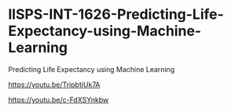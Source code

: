 # llSPS-INT-1626-Predicting-Life-Expectancy-using-Machine-Learning
Predicting Life Expectancy using Machine Learning

https://youtu.be/TripbtjUk7A

https://youtu.be/c-FdXSYnkbw
